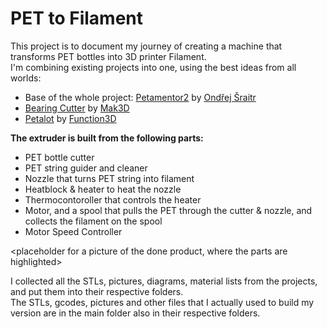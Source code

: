 # PET to Filament
This project is to document my journey of creating a machine that transforms PET bottles into 3D printer Filament.  
I'm combining existing projects into one, using the best ideas from all worlds:
- Base of the whole project: [Petamentor2](https://petamentor2.com/ "Petamentor2 project's website") by [Ondřej Šraitr](https://www.facebook.com/groups/594548605536945)
- [Bearing Cutter](https://www.youtube.com/watch?v=Mc2vt349XlI&ab_channel=MatthieuSAMSON) by [Mak3D](https://www.youtube.com/@-Mak3D) 
- [Petalot](https://github.com/function3d/petalot "Petalot project's Github page") by [Function3D](https://linktr.ee/function.3d) 


**The extruder is built from the following parts:**
- PET bottle cutter
- PET string guider and cleaner
- Nozzle that turns PET string into filament
- Heatblock & heater to heat the nozzle
- Thermocontoroller that controls the heater
- Motor, and a spool that pulls the PET through the cutter & nozzle, and collects the filament on the spool
- Motor Speed Controller

<placeholder for a picture of the done product, where the parts are highlighted>

I collected all the STLs, pictures, diagrams, material lists from the projects, and put them into their respective folders.  
The STLs, gcodes, pictures and other files that I actually used to build my version are in the main folder also in their respective folders.